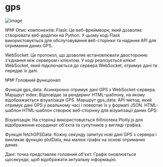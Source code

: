 # gps
![image](https://github.com/user-attachments/assets/11b619dd-0774-4539-b288-85b2b421935a)

№№ Опис компонентів:
Flask: Це веб-фреймворк, який дозволяє створювати веб-додатки на Python. У цьому коді Flask використовується для обслуговування веб-сторінки та надання API для отримання даних GPS.

WebSocket: Це протокол, що дозволяє встановлювати двостороннє з'єднання між сервером і клієнтом. У коді реалізується клієнт WebSocket, який підключається до сервера WebSocket, отримує дані та передає їх далі.

№№ Головний функціонал:

Функція gps_data: Асинхронно отримує дані GPS з WebSocket-сервера.
Маршрут index: Відповідає за рендеринг HTML-шаблону, на якому відображається візуалізація GPS.
Маршрут gps_data: API-метод, який отримує дані GPS у реальному часі і повертає їх у форматі JSON.
HTML-шаблон
HTML-шаблон створює веб-сторінку для візуалізації даних GPS:

Візуалізація: На сторінці використовується бібліотека Plotly.js для відображення координат об'єкта та супутників у вигляді графіка.

Функція fetchGPSData: Кожну секунду запитує нові дані GPS з сервера і викликає функцію plotData, яка малює графік на основі отриманих даних.

Дані: точка представляє головний об'єкт. Графік оновлюється щосекунди, щоб відображати актуальну інформацію.
